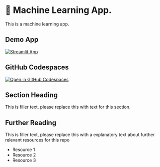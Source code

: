# 🤖 Machine Learning App.

This is a machine learning app.

## Demo App

[![Streamlit App](https://static.streamlit.io/badges/streamlit_badge_black_white.svg)](https://CO-LungCancerML.streamlit.app/)

## GitHub Codespaces

[![Open in GitHub Codespaces](https://github.com/codespaces/badge.svg)](https://codespaces.new/streamlit/app-starter-kit?quickstart=1)

## Section Heading

This is filler text, please replace this with text for this section.

## Further Reading

This is filler text, please replace this with a explanatory text about further relevant resources for this repo
- Resource 1
- Resource 2
- Resource 3
